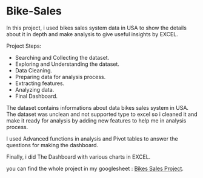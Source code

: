 # Bike-Sales

In this project, i used bikes sales system data in USA to show the details about it in depth and make analysis to give useful insights by EXCEL.

Project Steps:
* Searching and Collecting the dataset.
* Exploring and Understanding the dataset.
* Data Cleaning.
* Preparing data for analysis process.
* Extracting features.
* Analyzing data.
* Final Dashboard.

The dataset contains informations about data bikes sales system in USA. The dataset was unclean and not supported type to excel so i cleaned it and make it ready for analysis by adding new features to help me in analysis process.

I used Advanced functions in analysis and Pivot tables to answer the questions for making the dashboard.

Finally, i did The Dashboard with various charts in EXCEL.


you can find the whole project in my googlesheet : [Bikes Sales Project](https://docs.google.com/spreadsheets/d/1x-yXqeKOkczmgvf4YtTSQfeLLF-DRZ42BG0CfGykaM0/edit?usp=sharing).
